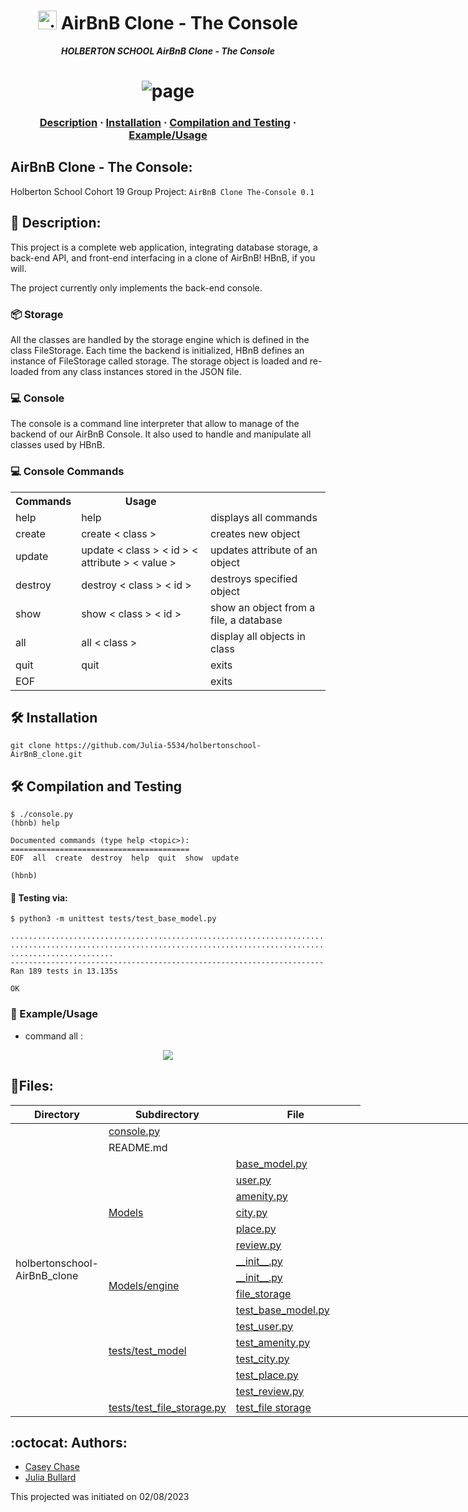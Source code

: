 <h1 align="center">
	<img alt="aitBnB" src="https://cdn.icon-icons.com/icons2/836/PNG/512/Airbnb_icon-icons.com_66791.png" height="30"/> AirBnB Clone - The Console
</h1>
<p align="center">
	<b><i>HOLBERTON SCHOOL AirBnB Clone - The Console</i></b><br>
</p>

# <center>![page](https://camo.githubusercontent.com/a8cd2eef2325c425519095dc2501111e630a77eddb454938c527cb82ea9c3aeb/68747470733a2f2f73332e616d617a6f6e6177732e636f6d2f696e7472616e65742d70726f6a656374732d66696c65732f686f6c626572746f6e7363686f6f6c2d6869676865722d6c6576656c5f70726f6772616d6d696e672b2f3236332f4842544e2d68626e622d46696e616c2e706e67)

<h3 align="center">
	<a href="##Description">Description</a>
	<span> · </span>
	<a href="#Installation">Installation</a>
	<span> · </span>
	<a href="#Compilation-and-Testing">Compilation and Testing</a>
	<span> · </span>
	<a href="#Example/Usage">Example/Usage</a>
</h3>

##   AirBnB Clone - The Console:

Holberton School Cohort 19 Group Project: `AirBnB Clone The-Console 0.1`

## 📖 Description: 
 
<p>
This project is a complete web application, integrating database storage, a back-end API, and front-end interfacing in a clone of AirBnB! HBnB, if you will.

The project currently only implements the back-end console.
</p>

### 📦 Storage
All the classes are handled by the storage engine which is defined in the class FileStorage.
Each time the backend is initialized, HBnB defines an instance of FileStorage called storage. 
The storage object is loaded and re-loaded from any class instances stored in the JSON file. 

### 💻 Console 
The console is a command line interpreter that allow to manage of the backend of our AirBnB Console. It also used to handle and manipulate all classes used by HBnB.

### 💻 Console Commands


<table>
<tr>
<th> Commands </th> <th> Usage </th>
</tr>
<tr>
	 <td> help </td>
	 <td> help </td>
	 <td> displays all commands </td>
</tr>
<tr>
	<td> create </td> 
	<td> create < class > </td>
	<td> creates new object </td> 
</tr>
<tr>
	<td> update  </td>
	<td> update < class > < id > < attribute > < value > </td> 
	<td> updates attribute of an object </td>
</tr>
<tr>
	<td> destroy </td> 
	<td> destroy < class > < id >  </td>    
	<td> destroys specified object </td>
</tr>
<tr>
	<td> show </td>   
	<td> show < class > < id > </td>
	<td> show an object from a file, a database </td>
</tr>
<tr>
	<td> all  </td>
	<td> all < class > </td>
	<td> display all objects in class </td> 
</tr>
<tr>
	<td> quit </td>
	<td> quit  </td>
	<td> exits </td>
</tr>
<tr>
	<td> EOF </td>     
	<td>  </td>
	<td> exits </td>                                  	
</tr>
</table>



##  🛠️ Installation

```{r mon_bloc, echo = FALSE, WARNING = TRUE}
git clone https://github.com/Julia-5534/holbertonschool-AirBnB_clone.git
```

## 🛠️  Compilation and Testing

```{r mon_bloc, echo = FALSE, WARNING = TRUE}
$ ./console.py
(hbnb) help

Documented commands (type help <topic>):
========================================
EOF  all  create  destroy  help  quit  show  update

(hbnb)

``` 



#### 🔧 Testing  via:
```{r mon_bloc, echo = FALSE, WARNING = TRUE}
$ python3 -m unittest tests/test_base_model.py

...................................................................................
...................................................................................
.......................
----------------------------------------------------------------------
Ran 189 tests in 13.135s

OK

```

### 🎥 Example/Usage
 
 * command all :

<center> <img src ="https://media.giphy.com/media/bVCIRlSPmpxt0IgF4S/giphy.gif"/> </center>


## 📂Files:

<div>

<table class="tg" style="undefined;table-layout: fixed; width: 821px">
<colgroup>
<col style="width: 113px">
<col style="width: 152px">
<col style="width: 219px">
<col style="width: 337px">
</colgroup>
<thead>
  <tr>
    <th>Directory</th>
    <th>Subdirectory</th>
    <th class="tg-zylj">File</th>
   </tr>
</thead>
<tbody>
  <tr>
    <td rowspan="18">holbertonschool-AirBnB_clone</td>
    <td  colspan="2"><a href ="https://github.com/majdideveloper/holbertonschool-AirBnB_clone/blob/main/console.py">console.py </a></td>
    </tr>
  <tr>
    <td colspan="2">README.md</td>
  </tr>
  <tr>
    <td  rowspan="7"> <a href ="https://github.com/majdideveloper/holbertonschool-AirBnB_clone/tree/main/models"> Models</a> </td>
    <td> <a href ="https://github.com/majdideveloper/holbertonschool-AirBnB_clone/blob/main/models/base_model.py" > base_model.py </a></td>
    </tr>
  <tr>
    <td> <a href= "https://github.com/majdideveloper/holbertonschool-AirBnB_clone/blob/main/models/user.py">  user.py </a></td>
     </tr>
  <tr>
    <td> <a href ="https://github.com/majdideveloper/holbertonschool-AirBnB_clone/blob/main/models/amenity.py">amenity.py </a></td>
     </tr>
  <tr>
    <td> <a href="https://github.com/majdideveloper/holbertonschool-AirBnB_clone/blob/main/models/city.py">city.py </a></td>
   </tr>
  <tr>
    <td><a href ="https://github.com/majdideveloper/holbertonschool-AirBnB_clone/blob/main/models/place.py">place.py</a></td>
  </tr>
  <tr>
    <td><a href ="https://github.com/majdideveloper/holbertonschool-AirBnB_clone/blob/main/models/review.py">review.py </a></td>
     </tr>
  <tr>
    <td><a href ="https://github.com/majdideveloper/holbertonschool-AirBnB_clone/blob/main/models/__init__.py">__init__.py</a></td>
   </tr>
  <tr>
    <td rowspan="2"> <a href ="https://github.com/Julia-5534/holbertonschool-AirBnB_clone/tree/main/models/engine">Models/engine</a></td>
    <td> <a href ="https://github.com/Julia-5534/holbertonschool-AirBnB_clone/blob/main/models/engine/__init__.py">__init__.py </a></td>
   </tr>
  <tr>
    <td><a href ="https://github.com/Julia-5534/holbertonschool-AirBnB_clone/blob/main/models/engine/file_storage.py">file_storage</a></td>
     </tr>
  <tr>
    <td rowspan="6"> <a href="https://github.com/Julia-5534/holbertonschool-AirBnB_clone/tree/main/tests/test_models">tests/test_model</a></td>
    <td> <a href ="https://github.com/Julia-5534/holbertonschool-AirBnB_clone/blob/main/tests/test_models/test_base_model.py">test_base_model.py </a></td>
    </tr>
  <tr>
    <td> <a href="https://github.com/Julia-5534/holbertonschool-AirBnB_clone/blob/main/tests/test_models/test_user.py">test_user.py</a></td>
   </tr>
  <tr>
    <td><a href ="https://github.com/Julia-5534/holbertonschool-AirBnB_clone/blob/main/tests/test_models/test_amenity.py">test_amenity.py </a></td>
  </tr>
<tr>
    <td><a href="https://github.com/Julia-5534/holbertonschool-AirBnB_clone/blob/main/tests/test_models/test_city.py">test_city.py</a></td>
 </tr>
  <tr>
    <td><a href ="https://github.com/Julia-5534/holbertonschool-AirBnB_clone/blob/main/tests/test_models/test_place.py">test_place.py</a></td>
  </tr>
  <tr>
    <td><a href="https://github.com/Julia-5534/holbertonschool-AirBnB_clone/blob/main/tests/test_models/test_review.py">test_review.py</td>
  </tr>
  <tr>
    <td><a href = "https://github.com/Julia-5534/holbertonschool-AirBnB_clone/tree/main/tests/test_models/test_engine">tests/test_file_storage.py </a></td>
    <td><a href ="https://github.com/Julia-5534/holbertonschool-AirBnB_clone/blob/main/tests/test_models/test_engine/test_file_storage.py">test_file storage</a></td>
  </tr>
</tbody>
</table>
 
</div>

## :octocat: Authors:

* [Casey Chase](https://github.com/Caseycjc)
* [Julia Bullard](https://github.com/Julia-5534)

This projected was initiated on 02/08/2023
